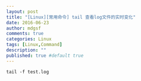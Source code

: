 ```yaml
---
layout: post
title: "[Linux][常用命令] tail 查看log文件的实时变化"
date: 2016-06-23
author: mdgsf
comments: true
categories: Linux
tags: [Linux,Command]
description: ""
published: true #default true
---
```


```
tail -f test.log
```
